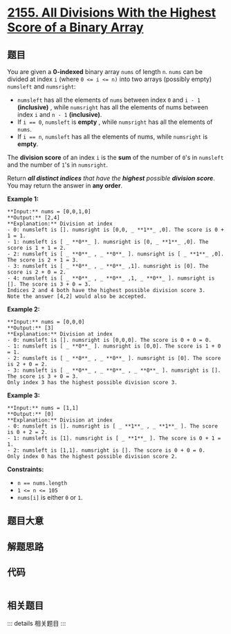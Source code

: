 # [2155. All Divisions With the Highest Score of a Binary Array](https://leetcode.com/problems/all-divisions-with-the-highest-score-of-a-binary-array)

## 题目

You are given a **0-indexed** binary array `nums` of length `n`. `nums` can be
divided at index `i` (where `0 <= i <= n)` into two arrays (possibly empty)
`numsleft` and `numsright`:

  * `numsleft` has all the elements of `nums` between index `0` and `i - 1` **(inclusive)** , while `numsright` has all the elements of nums between index `i` and `n - 1` **(inclusive)**.
  * If `i == 0`, `numsleft` is **empty** , while `numsright` has all the elements of `nums`.
  * If `i == n`, `numsleft` has all the elements of nums, while `numsright` is **empty**.

The **division score** of an index `i` is the **sum** of the number of `0`'s
in `numsleft` and the number of `1`'s in `numsright`.

Return _**all distinct indices** that have the **highest** possible **division
score**_. You may return the answer in **any order**.



**Example 1:**

    
    
    **Input:** nums = [0,0,1,0]
    **Output:** [2,4]
    **Explanation:** Division at index
    - 0: numsleft is []. numsright is [0,0, _ **1**_ ,0]. The score is 0 + 1 = 1.
    - 1: numsleft is [ _ **0**_ ]. numsright is [0, _ **1**_ ,0]. The score is 1 + 1 = 2.
    - 2: numsleft is [ _ **0**_ , _ **0**_ ]. numsright is [ _ **1**_ ,0]. The score is 2 + 1 = 3.
    - 3: numsleft is [ _ **0**_ , _ **0**_ ,1]. numsright is [0]. The score is 2 + 0 = 2.
    - 4: numsleft is [ _ **0**_ , _ **0**_ ,1, _ **0**_ ]. numsright is []. The score is 3 + 0 = 3.
    Indices 2 and 4 both have the highest possible division score 3.
    Note the answer [4,2] would also be accepted.

**Example 2:**

    
    
    **Input:** nums = [0,0,0]
    **Output:** [3]
    **Explanation:** Division at index
    - 0: numsleft is []. numsright is [0,0,0]. The score is 0 + 0 = 0.
    - 1: numsleft is [ _ **0**_ ]. numsright is [0,0]. The score is 1 + 0 = 1.
    - 2: numsleft is [ _ **0**_ , _ **0**_ ]. numsright is [0]. The score is 2 + 0 = 2.
    - 3: numsleft is [ _ **0**_ , _ **0**_ , _ **0**_ ]. numsright is []. The score is 3 + 0 = 3.
    Only index 3 has the highest possible division score 3.
    

**Example 3:**

    
    
    **Input:** nums = [1,1]
    **Output:** [0]
    **Explanation:** Division at index
    - 0: numsleft is []. numsright is [ _ **1**_ , _ **1**_ ]. The score is 0 + 2 = 2.
    - 1: numsleft is [1]. numsright is [ _ **1**_ ]. The score is 0 + 1 = 1.
    - 2: numsleft is [1,1]. numsright is []. The score is 0 + 0 = 0.
    Only index 0 has the highest possible division score 2.
    



**Constraints:**

  * `n == nums.length`
  * `1 <= n <= 105`
  * `nums[i]` is either `0` or `1`.


## 题目大意

## 解题思路

## 代码

```javascript

```

## 相关题目

::: details 相关题目
:::
